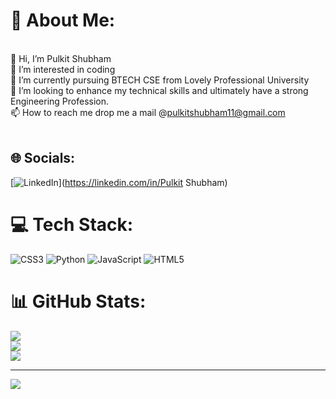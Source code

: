 # 💫 About Me:
<br>    👋 Hi, I’m Pulkit Shubham<br>    👀 I’m interested in coding<br>    🌱 I’m currently pursuing BTECH CSE from Lovely Professional University<br>    💞️ I’m looking to enhance my technical skills and ultimately have a strong Engineering Profession.<br>    📫 How to reach me drop me a mail @pulkitshubham11@gmail.com<br><br>


## 🌐 Socials:
[![LinkedIn](https://img.shields.io/badge/LinkedIn-%230077B5.svg?logo=linkedin&logoColor=white)](https://linkedin.com/in/Pulkit Shubham) 

# 💻 Tech Stack:
![CSS3](https://img.shields.io/badge/css3-%231572B6.svg?style=for-the-badge&logo=css3&logoColor=white) ![Python](https://img.shields.io/badge/python-3670A0?style=for-the-badge&logo=python&logoColor=ffdd54) ![JavaScript](https://img.shields.io/badge/javascript-%23323330.svg?style=for-the-badge&logo=javascript&logoColor=%23F7DF1E) ![HTML5](https://img.shields.io/badge/html5-%23E34F26.svg?style=for-the-badge&logo=html5&logoColor=white)
# 📊 GitHub Stats:
![](https://github-readme-stats.vercel.app/api?username=PulkitShubham&theme=dark&hide_border=false&include_all_commits=false&count_private=false)<br/>
![](https://github-readme-streak-stats.herokuapp.com/?user=PulkitShubham&theme=dark&hide_border=false)<br/>
![](https://github-readme-stats.vercel.app/api/top-langs/?username=PulkitShubham&theme=dark&hide_border=false&include_all_commits=false&count_private=false&layout=compact)

---
[![](https://visitcount.itsvg.in/api?id=PulkitShubham&icon=0&color=0)](https://visitcount.itsvg.in)
